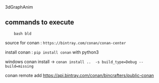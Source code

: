 3dGraphAnim

## commands to execute
```
	bash bld
```

source for conan : `https://bintray.com/conan/conan-center`

install conan : `pip install conan` with python3

windows conan install -> `conan install ..	-s build_type=Debug --build=missing`

conan remote add <REMOTE> https://api.bintray.com/conan/bincrafters/public-conan 